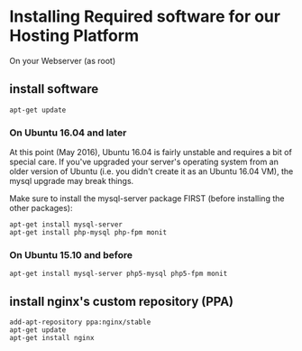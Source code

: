 # Installing Required software for our Hosting Platform

On your Webserver (as root)

## install software

    apt-get update

### On Ubuntu 16.04 and later

At this point (May 2016), Ubuntu 16.04 is fairly unstable and requires a bit of special care. If you've upgraded your server's operating system from an older version of Ubuntu (i.e. you didn't create it as an Ubuntu 16.04 VM), the mysql upgrade may break things.

Make sure to install the mysql-server package FIRST (before installing the other packages):
    
    apt-get install mysql-server
    apt-get install php-mysql php-fpm monit

### On Ubuntu 15.10 and before

    apt-get install mysql-server php5-mysql php5-fpm monit


## install nginx's custom repository (PPA)

    add-apt-repository ppa:nginx/stable
    apt-get update
    apt-get install nginx


